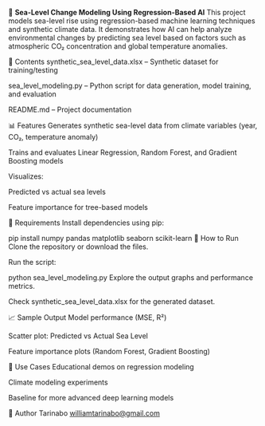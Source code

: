🌊 **Sea-Level Change Modeling Using Regression-Based AI**
This project models sea-level rise using regression-based machine learning techniques and synthetic climate data. It demonstrates how AI can help analyze environmental changes by predicting sea level based on factors such as atmospheric CO₂ concentration and global temperature anomalies.

📁 Contents
synthetic_sea_level_data.xlsx – Synthetic dataset for training/testing

sea_level_modeling.py – Python script for data generation, model training, and evaluation

README.md – Project documentation

📊 Features
Generates synthetic sea-level data from climate variables (year, CO₂, temperature anomaly)

Trains and evaluates Linear Regression, Random Forest, and Gradient Boosting models

Visualizes:

Predicted vs actual sea levels

Feature importance for tree-based models

🔧 Requirements
Install dependencies using pip:




pip install numpy pandas matplotlib seaborn scikit-learn
🚀 How to Run
Clone the repository or download the files.

Run the script:




python sea_level_modeling.py
Explore the output graphs and performance metrics.

Check synthetic_sea_level_data.xlsx for the generated dataset.

📈 Sample Output
Model performance (MSE, R²)

Scatter plot: Predicted vs Actual Sea Level

Feature importance plots (Random Forest, Gradient Boosting)

📌 Use Cases
Educational demos on regression modeling

Climate modeling experiments

Baseline for more advanced deep learning models

📄 Author
Tarinabo williamtarinabo@gmail.com

